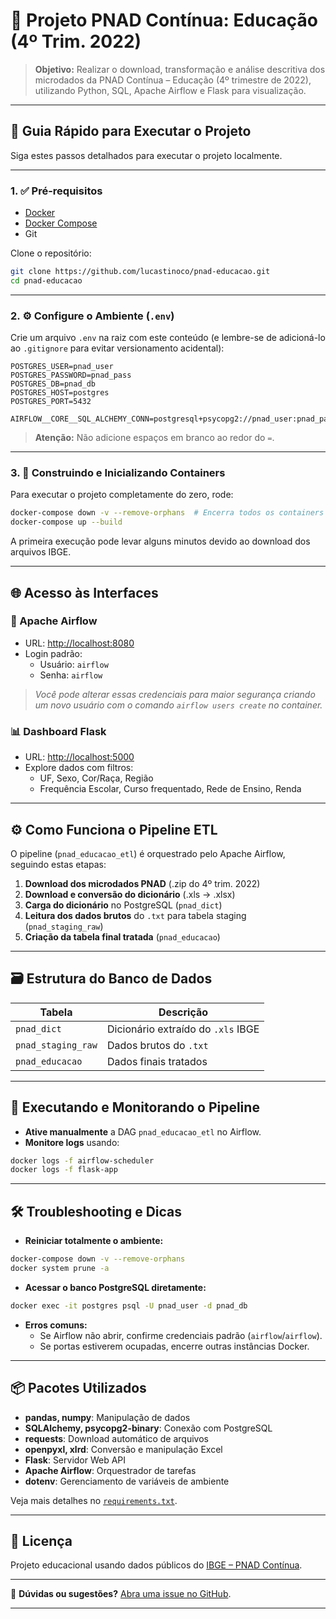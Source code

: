 # 📘 Projeto PNAD Contínua: Educação (4º Trim. 2022)

> **Objetivo:** Realizar o download, transformação e análise descritiva dos microdados da PNAD Contínua – Educação (4º trimestre de 2022), utilizando Python, SQL, Apache Airflow e Flask para visualização.

---

## 🚀 Guia Rápido para Executar o Projeto

Siga estes passos detalhados para executar o projeto localmente.

---

### 1. ✅ Pré-requisitos

- [Docker](https://docs.docker.com/get-docker/)
- [Docker Compose](https://docs.docker.com/compose/install/)
- Git

Clone o repositório:
```bash
git clone https://github.com/lucastinoco/pnad-educacao.git
cd pnad-educacao
```

---

### 2. ⚙️ Configure o Ambiente (`.env`)

Crie um arquivo `.env` na raiz com este conteúdo (e lembre-se de adicioná-lo ao `.gitignore` para evitar versionamento acidental):

```env
POSTGRES_USER=pnad_user
POSTGRES_PASSWORD=pnad_pass
POSTGRES_DB=pnad_db
POSTGRES_HOST=postgres
POSTGRES_PORT=5432

AIRFLOW__CORE__SQL_ALCHEMY_CONN=postgresql+psycopg2://pnad_user:pnad_pass@postgres:5432/pnad_db
```

> **Atenção:** Não adicione espaços em branco ao redor do `=`.

---

### 3. 🧱 Construindo e Inicializando Containers

Para executar o projeto completamente do zero, rode:

```bash
docker-compose down -v --remove-orphans  # Encerra todos os containers e remove volumes e dependências órfãs
docker-compose up --build
```

A primeira execução pode levar alguns minutos devido ao download dos arquivos IBGE.

---

## 🌐 Acesso às Interfaces

### 🔧 Apache Airflow

- URL: [http://localhost:8080](http://localhost:8080)
- Login padrão:
  - Usuário: `airflow`
  - Senha: `airflow`  
> _Você pode alterar essas credenciais para maior segurança criando um novo usuário com o comando `airflow users create` no container._

### 📊 Dashboard Flask

- URL: [http://localhost:5000](http://localhost:5000)
- Explore dados com filtros:
  - UF, Sexo, Cor/Raça, Região
  - Frequência Escolar, Curso frequentado, Rede de Ensino, Renda

---

## ⚙️ Como Funciona o Pipeline ETL

O pipeline (`pnad_educacao_etl`) é orquestrado pelo Apache Airflow, seguindo estas etapas:

1. **Download dos microdados PNAD** (.zip do 4º trim. 2022)
2. **Download e conversão do dicionário** (.xls → .xlsx)
3. **Carga do dicionário** no PostgreSQL (`pnad_dict`)
4. **Leitura dos dados brutos** do `.txt` para tabela staging (`pnad_staging_raw`)
5. **Criação da tabela final tratada** (`pnad_educacao`)

---

## 🗃️ Estrutura do Banco de Dados

| Tabela              | Descrição                                         |
|---------------------|--------------------------------------------------|
| `pnad_dict`         | Dicionário extraído do `.xls` IBGE               |
| `pnad_staging_raw`  | Dados brutos do `.txt`                           |
| `pnad_educacao`     | Dados finais tratados                            |

---

## 🧪 Executando e Monitorando o Pipeline

- **Ative manualmente** a DAG `pnad_educacao_etl` no Airflow.
- **Monitore logs** usando:

```bash
docker logs -f airflow-scheduler
docker logs -f flask-app
```

---

## 🛠️ Troubleshooting e Dicas

- **Reiniciar totalmente o ambiente:**
```bash
docker-compose down -v --remove-orphans
docker system prune -a
```

- **Acessar o banco PostgreSQL diretamente:**
```bash
docker exec -it postgres psql -U pnad_user -d pnad_db
```

- **Erros comuns:**
  - Se Airflow não abrir, confirme credenciais padrão (`airflow`/`airflow`).
  - Se portas estiverem ocupadas, encerre outras instâncias Docker.

---

## 📦 Pacotes Utilizados

- **pandas, numpy**: Manipulação de dados
- **SQLAlchemy, psycopg2-binary**: Conexão com PostgreSQL
- **requests**: Download automático de arquivos
- **openpyxl, xlrd**: Conversão e manipulação Excel
- **Flask**: Servidor Web API
- **Apache Airflow**: Orquestrador de tarefas
- **dotenv**: Gerenciamento de variáveis de ambiente

Veja mais detalhes no [`requirements.txt`](requirements.txt).

---

## 📄 Licença

Projeto educacional usando dados públicos do [IBGE – PNAD Contínua](https://www.ibge.gov.br/).

---

📌 **Dúvidas ou sugestões?** [Abra uma issue no GitHub](https://github.com/seu-usuario/pnad-educacao/issues).

---
